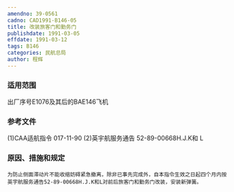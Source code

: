 ```yaml
---
amendno: 39-0561
cadno: CAD1991-B146-05
title: 改装旅客门和勤务门
publishdate: 1991-03-05
effdate: 1991-03-12
tags: B146
categories: 民航总局
author: 程辉
---
```


### 适用范围 
出厂序号E1076及其后的BAE146飞机

### 参考文件
(1)CAA适航指令 017-11-90 
    (2)英宇航服务通告 52-89-00668H.J.K和 L 


### 原因、措施和规定 
    为防止侧面滞动片不能收缩妨碍紧急撤离，除非已事先完成外，自本指令生效之日起四个月内按英宇航服务通告52-89-00668H.J.K和L对前后旅客门和勤务门改装，安装新弹簧。
